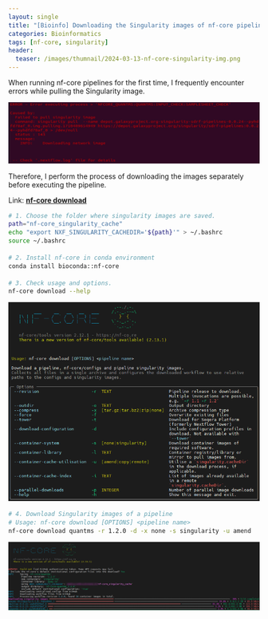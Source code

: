 ```yaml
---
layout: single
title: "[Bioinfo] Downloading the Singularity images of nf-core pipeline"
categories: Bioinformatics
tags: [nf-core, singularity]
header:
  teaser: /images/thumnail/2024-03-13-nf-core-singularity-img.png
---
```


When running nf-core pipelines for the first time, I frequently encounter errors while pulling the Singularity image.

![](../../images/2024-03-13-nf-core-singularity-img/2024-03-14-23-56-50-image.png)

Therefore, I perform the process of downloading the images separately before executing the pipeline.

Link: [**nf-core download**](https://nf-co.re/tools#downloading-pipelines-for-offline-use)

```bash
# 1. Choose the folder where singularity images are saved.
path="nf-core_singularity_cache"
echo "export NXF_SINGULARITY_CACHEDIR='${path}'" > ~/.bashrc
source ~/.bashrc

# 2. Install nf-core in conda environment
conda install bioconda::nf-core

# 3. Check usage and options.
nf-core download --help
```

![](../../images/2024-03-13-nf-core-singularity-img/2024-03-14-23-44-43-image.png)

```bash
# 4. Download Singularity images of a pipeline
# Usage: nf-core download [OPTIONS] <pipeline name>
nf-core download quantms -r 1.2.0 -d -x none -s singularity -u amend
```

![](../../images/2024-03-13-nf-core-singularity-img/2024-03-14-23-22-55-image.png)